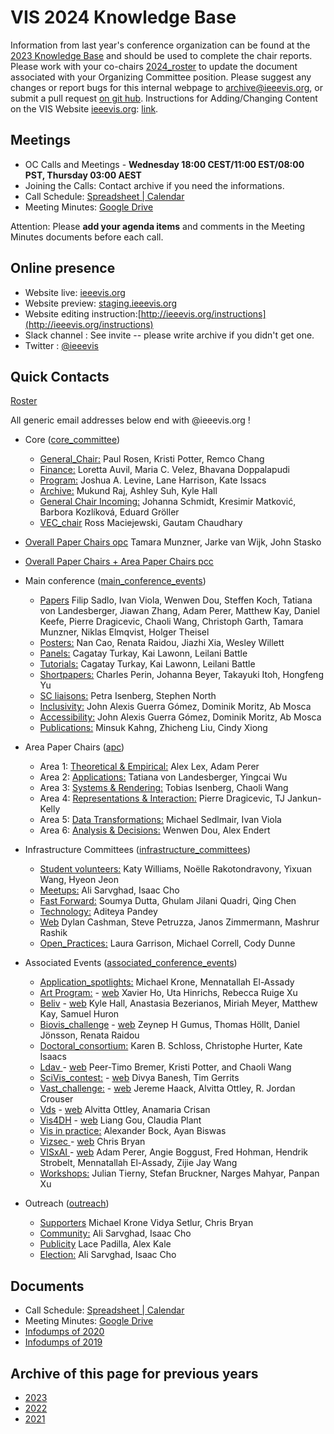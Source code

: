# VIS 2024 Knowledge Base

Information from last year's conference organization can be found at the [2023 Knowledge Base](https://drive.google.com/drive/u/0/folders/1BuqCDkwr0lz5s-E0P_paCuKHIcUJEWOO) and should be used to complete the chair reports. Please work with your co-chairs [2024_roster](https://docs.google.com/spreadsheets/d/1OUgEmI5KGL3-ba_yVxamdlVrpZYcKRwS/edit#gid=1545341771) to update the document associated with your Organizing Committee position. Please suggest any changes or report bugs for this internal webpage to [archive@ieeevis.org](mailto:archive@ieeevis.org), or submit a pull request [on git hub](https://github.com/ieeevis-internal/ieeevis-internal.github.io). Instructions for Adding/Changing Content on the VIS Website [ieeevis.org](ieeevis.org): [link](http://ieeevis.org/instructions).

## Meetings

- OC Calls and Meetings - **Wednesday 18:00 CEST/11:00 EST/08:00 PST, Thursday 03:00 AEST**
- Joining the Calls: Contact archive if you need the informations.
- Call Schedule: [Spreadsheet | Calendar](https://docs.google.com/spreadsheets/d/1eeFMKXQee-Pjc-UYjZOeksbnyF50mUpaYzLimACiaw4/edit?usp=sharing )
- Meeting Minutes: [Google Drive](https://drive.google.com/drive/folders/1c4jA2-yeTEziCt7JJbrJspYNX-0Zj_W0?usp=share_link)

Attention: Please **add your agenda items** and comments in the Meeting Minutes documents before each call.

## Online presence

<!--
* Kickoff slides: [here](https://docs.google.com/spreadsheets/d/1jn_b7l4i9HHSqBfa1dZiuOfwHx3pHyc6czipE_B161Q/edit)
*
-->

- Website live: [ieeevis.org](ieeevis.org)
- Website preview: [staging.ieeevis.org](staging.ieeevis.org)
- Website editing instruction:[http://ieeevis.org/instructions](http://ieeevis.org/instructions)
- Slack channel : See invite -- please write archive if you didn't get one.
- Twitter : [@ieeevis](https://twitter.com/ieeevis)

## Quick Contacts

[Roster](https://docs.google.com/spreadsheets/d/1OUgEmI5KGL3-ba_yVxamdlVrpZYcKRwS/edit#gid=1545341771)

All generic email addresses below end with @ieeevis.org !

- Core ([core_committee](mailto:core_committee@ieeevis.org))

  - [General_Chair:](mailto:general_chair@ieeevis.org) Paul Rosen, Kristi Potter, Remco Chang
  - [Finance:](mailto:finance@ieeevis.org) Loretta Auvil, Maria C. Velez, Bhavana Doppalapudi
  - [Program:](mailto:program@ieeevis.org) Joshua A. Levine, Lane Harrison, Kate Issacs
  - [Archive:](mailto:archive@ieeevis.org) Mukund Raj, Ashley Suh, Kyle Hall
  - [General Chair Incoming:](mailto:incoming_chairs@ieeevis.org) Johanna Schmidt, Kresimir Matković, Barbora Kozlíková, Eduard Gröller
  - [VEC_chair](mailto:vec_chair@ieeevis.org) Ross Maciejewski, Gautam Chaudhary

- [Overall Paper Chairs opc](mailto:opc@ieeevis.org) Tamara Munzner, Jarke van Wijk, John Stasko
- [Overall Paper Chairs + Area Paper Chairs pcc](mailto:pcc@ieeevis.org)

- Main conference ([main_conference_events](mailto:main_conference_events@ieeevis.org))

  - [Papers](mailto:papers@ieeevis.org) Filip Sadlo, Ivan Viola, Wenwen Dou, Steffen Koch, Tatiana von Landesberger, Jiawan Zhang, Adam Perer, Matthew Kay, Daniel Keefe, Pierre Dragicevic, Chaoli Wang, Christoph Garth, Tamara Munzner, Niklas Elmqvist, Holger Theisel
  - [Posters:](mailto:posters@ieeevis.org) Nan Cao, Renata Raidou, Jiazhi Xia, Wesley Willett
  - [Panels:](mailto:panels@ieeevis.org) Cagatay Turkay, Kai Lawonn, Leilani Battle
  - [Tutorials:](mailto:tutorials@ieeevis.org) Cagatay Turkay, Kai Lawonn, Leilani Battle
  - [Shortpapers:](mailto:vis_shortpapers@ieeevis.org) Charles Perin, Johanna Beyer, Takayuki Itoh, Hongfeng Yu
  - [SC liaisons:](mailto:sc_liaisons@ieeevis.org) Petra Isenberg, Stephen North
  - [Inclusivity:](mailto:inclusivity@ieeevis.org) John Alexis Guerra Gómez, Dominik Moritz, Ab Mosca
  - [Accessibility:](mailto:accessibility@ieeevis.org) John Alexis Guerra Gómez, Dominik Moritz, Ab Mosca
  - [Publications:](mailto:) Minsuk Kahng, Zhicheng Liu, Cindy Xiong

- Area Paper Chairs ([apc](mailto:apc@ieeevis.org))

  - Area 1: [Theoretical & Empirical:](mailto:theory-empirical-apc@ieeevis.org) Alex Lex, Adam Perer
  - Area 2: [Applications:](mailto:applications-apc@ieeevis.org) Tatiana von Landesberger, Yingcai Wu
  - Area 3: [Systems & Rendering:](mailto:systems-rendering-apc@ieeevis.org) Tobias Isenberg, Chaoli Wang
  - Area 4: [Representations & Interaction:](mailto:representations-interaction-apc@ieeevis.org) Pierre Dragicevic, TJ Jankun-Kelly
  - Area 5: [Data Transformations:](mailto:data-transformations-apc@ieeevis.org) Michael Sedlmair, Ivan Viola
  - Area 6: [Analysis & Decisions:](mailto:analytics-decisions-apc@ieeevis.org) Wenwen Dou, Alex Endert

- Infrastructure Committees ([infrastructure_committees](mailto:infrastructure_committees@ieeevis.org))

  - [Student volunteers:](mailto:sv@ieeevis.org) Katy Williams, Noëlle Rakotondravony, Yixuan Wang, Hyeon Jeon
  - [Meetups:](mailto:meetups@ieeevis.org) Ali Sarvghad, Isaac Cho
  - [Fast Forward:](mailto:ff@ieeevis.org) Soumya Dutta, Ghulam Jilani Quadri, Qing Chen
  - [Technology:](mailto:tech@ieeevis.org) Aditeya Pandey
  - [Web](mailto:web@ieeevis.org) Dylan Cashman, Steve Petruzza, Janos Zimmermann, Mashrur Rashik
  - [Open_Practices:](mailto:open_practices@ieeevis.org) Laura Garrison, Michael Correll, Cody Dunne

- Associated Events ([associated_conference_events](mailto:associated_conference_events@ieeevis.org))

  - [Application_spotlights:](mailto:application_spotlights@ieeevis.org) Michael Krone, Mennatallah El-Assady
  - [Art Program:](mailto:art@ieeevis.org) - [web](https://visap.net/) Xavier Ho, Uta Hinrichs, Rebecca Ruige Xu
  - [Beliv](mailto:beliv@ieeevis.org) - [web](https://beliv-workshop.github.io/) Kyle Hall, Anastasia Bezerianos, Miriah Meyer, Matthew Kay, Samuel Huron
  - [Biovis_challenge](mailto:biovis_challenge@ieeevis.org) - [web](http://biovis.net/2022/ieeevis/) Zeynep H Gumus, Thomas Höllt, Daniel Jönsson, Renata Raidou
  - [Doctoral_consortium:](mailto:doctoral_coll@ieeevis.org) Karen B. Schloss, Christophe Hurter, Kate Isaacs
  - [Ldav ](mailto:ldav@ieeevis.org) - [web](https://ldav.org/) Peer-Timo Bremer, Kristi Potter, and Chaoli Wang
  - [SciVis_contest:](mailto:scivis_contest@ieeevis.org) - [web](https://www.lanl.gov/projects/sciviscontest2022/) Divya Banesh, Tim Gerrits
  - [Vast_challenge:](mailto:vast_challenge@ieeevis.org) - [web](https://vast-challenge.github.io/2022) Jereme Haack, Alvitta Ottley, R. Jordan Crouser
  - [Vds](mailto:vds@ieeevis.org) - [web](http://www.visualdatascience.org/2022) Alvitta Ottley, Anamaria Crisan
  - [Vis4DH](mailto:vis4dh@ieeevis.org) - [web](https://vis4dh.dbvis.de/cfp/) Liang Gou, Claudia Plant
  - [Vis in practice:](mailto:vip@ieeevis.org) Alexander Bock, Ayan Biswas
  - [Vizsec ](mailto:vizsec@ieeevis.org) - [web](https://vizsec.org/) Chris Bryan
  - [VISxAI ](mailto:orga@visxai.io) - [web](http://visxai.io/) Adam Perer, Angie Boggust, Fred Hohman, Hendrik Strobelt, Mennatallah El-Assady, Zijie Jay Wang
  - [Workshops:](mailto:workshops@ieeevis.org) Julian Tierny, Stefan Bruckner, Narges Mahyar, Panpan Xu

- Outreach ([outreach](mailto:outreach@ieeevis.org))
  - [Supporters](mailto:supporters@ieeevis.org) Michael Krone Vidya Setlur, Chris Bryan
  - [Community:](mailto:community@ieeevis.org) Ali Sarvghad, Isaac Cho
  - [Publicity](mailto:publicity@ieeevis.org) Lace Padilla, Alex Kale
  - [Election:](mailto:election@ieeevis.org) Ali Sarvghad, Isaac Cho

## Documents

<!-- * [Roster](https://docs.google.com/spreadsheets/d/1OUgEmI5KGL3-ba_yVxamdlVrpZYcKRwS/edit#gid=1545341771)
* [Calendar](https://docs.google.com/spreadsheets/d/11hEQSV6AS-B4vN9T-xvqRQdMlgftQPWjd82WgIseKyA/edit#gid=0) -->

- Call Schedule: [Spreadsheet | Calendar](https://docs.google.com/spreadsheets/d/1dyRkCOFPRhylbTE4H50jvNfHuhm0iMS_/edit)
- Meeting Minutes: [Google Drive](https://drive.google.com/drive/folders/1c4jA2-yeTEziCt7JJbrJspYNX-0Zj_W0?usp=share_link)
- [Infodumps of 2020](https://drive.google.com/drive/u/0/folders/178IERHWBaE9vETwlt_IsfKaAOvl9ZMf2)
- [Infodumps of 2019](https://drive.google.com/drive/u/0/folders/1P7YcmoY96kTkSbb0TUj-VWmsnd9uwmsP)

## Archive of this page for previous years

- [2023](2023.md)
- [2022](2022.md)
- [2021](2021.md)

<!-- below I copy the title of the folder from the previous website but do not know what they refere to
* Kick off presentation
* New Bids
* Roles
* Running the conference schedule
* TVCG

-->
